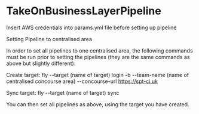# TakeOnBusinessLayerPipeline

Insert AWS credentials into params.yml file before setting up pipeline

Setting Pipeline to centralised area

In order to set all pipelines to one centralised area, the following commands must be run prior to setting the pipelines (they are the same commands as above but slightly different):

Create target:
fly --target (name of target) login -b --team-name (name of centralised concourse area) --concourse-url https://spt-ci.uk

Sync target:
fly --target (name of target) sync

You can then set all pipelines as above, using the target you have created.
